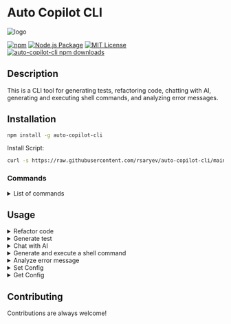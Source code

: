 # Auto Copilot CLI

![logo](https://user-images.githubusercontent.com/70219513/236394679-7b1f4ac4-4454-4e91-97ea-41326d1df5b4.png)

[![npm](https://img.shields.io/npm/v/auto-copilot-cli)](https://www.npmjs.com/package/auto-copilot-cli)
[![Node.js Package](https://github.com/rsaryev/auto-copilot-cli/actions/workflows/npm-publish.yml/badge.svg)](https://github.com/rsaryev/auto-copilot-cli/actions/workflows/npm-publish.yml)
[![MIT License](https://img.shields.io/badge/license-MIT-blue)](https://github.com/transitive-bullshit/chatgpt-api/blob/main/license)
[![auto-copilot-cli npm downloads](https://img.shields.io/npm/dt/auto-copilot-cli)](https://www.npmjs.com/package/auto-copilot-cli)

## Description

This is a CLI tool for generating tests, refactoring code, chatting with AI, generating and executing shell commands, and analyzing error messages.

## Installation

```bash
npm install -g auto-copilot-cli
```

Install Script:

```bash
curl -s https://raw.githubusercontent.com/rsaryev/auto-copilot-cli/main/deployment/deploy.bash | bash
```

### Commands

<details>
  <summary>List of commands</summary>

- `test <file>` - Generate test
    - Options:
        - `-p, --prompt <prompt>` - Prompt for AI
        - `-o, --output <file>` - Output file
- `refactor <file>` - Refactor code
    - Options:
        - `-p, --prompt <prompt>` - Prompt for AI
        - `-o, --output <file>` - Output file
- `chat <chat>` - Chat with AI
    - Options:
        - `-p, --prompt <prompt>` - Prompt for AI
- `shell <goal>` - Generate and execute a shell command
- `analyze <exec>` - Experimental feature, analyze error message and suggest a solution
- `config <key> <value>` - Set config
- `get-config` - Print config

### Options

- `-h, --help` - display help for command
- `-V, --version` - output the version number

</details>

## Usage

<details>
  <summary>Refactor code</summary>

```bash
# Refactor code
$ copilot refactor ./server.js

# Refactor code with prompt
$ copilot refactor ./server.js -p "use typescript"

# Refactor code with prompt and output
$ copilot refactor ./server.js -p "use typescript" -o ./server.ts
```

</details>

<details>
  <summary>Generate test</summary>

```bash
# Generate test
$ copilot test ./server.js

# Generate test with prompt
$ copilot test ./server.js -p "use jest framework"

# Generate test with prompt and output
$ copilot test ./server.js -p "use jest framework" -o ./server.test.js
```

</details>

<details>
  <summary>Chat with AI</summary>

```bash
# Chat with AI
$ copilot chat "How are you?"

# Chat with AI with prompt
$ copilot chat "How many types in typescript are there?" -p "Software Engineering"
```

</details>

<details>
  <summary>Generate and execute a shell command</summary>

```bash
# Rename all files in the current directory to lowercase
$ copilot shell "rename files in the current directory to lowercase"

# Convert all images in the current directory to size 100x100
$ copilot shell "convert all images in the current directory to size 100x100"

# Create a file with implementation of binary search
$ copilot shell "create a js file with implementation of binary search"

# Create a simple web server in Node.js using Koajs
$ copilot shell "create a simple web server in Node.js using Koajs"

# Start PostgreSQL in Docker
$ copilot shell "start PostgreSQL in Docker"
```

</details>

<details>
  <summary>Analyze error message</summary>

```bash
# Analyze error message
$ copilot analyze "node ./server.js"
```

</details>

<details>
  <summary>Set Config</summary>

```bash
# Set openai api key
$ copilot config OPENAI_API_KEY <api_key>

# Set openai base url
$ copilot config OPEN_AI_BASE_URL <base_url>

# Set openai model
$ copilot config MODEL <model>
```

</details>

<details>
  <summary>Get Config</summary>

```bash
# Print config
$ copilot get-config
```

</details>

## Contributing

Contributions are always welcome!
